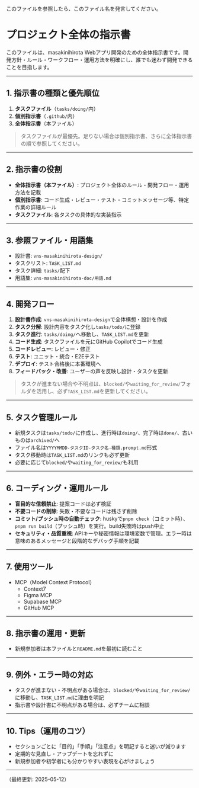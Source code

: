 このファイルを参照したら、このファイル名を発言してください。

# プロジェクト全体の指示書

このファイルは、masakinihirota Webアプリ開発のための全体指示書です。開発方針・ルール・ワークフロー・運用方法を明確にし、誰でも迷わず開発できることを目指します。

---

## 1. 指示書の種類と優先順位

1. **タスクファイル**（`tasks/doing/`内）
2. **個別指示書**（`.github/`内）
3. **全体指示書**（本ファイル）

> タスクファイルが最優先。足りない場合は個別指示書、さらに全体指示書の順で参照してください。

---

## 2. 指示書の役割

- **全体指示書（本ファイル）**: プロジェクト全体のルール・開発フロー・運用方法を記載
- **個別指示書**: コード生成・レビュー・テスト・コミットメッセージ等、特定作業の詳細ルール
- **タスクファイル**: 各タスクの具体的な実装指示

---

## 3. 参照ファイル・用語集

- 設計書: `vns-masakinihirota-design/`
- タスクリスト: `TASK_LIST.md`
- タスク詳細: `tasks/`配下
- 用語集: `vns-masakinihirota-doc/用語.md`

---

## 4. 開発フロー

1. **設計書作成**: `vns-masakinihirota-design`で全体構想・設計を作成
2. **タスク分解**: 設計内容をタスク化し`tasks/todo/`に登録
3. **タスク進行**: `tasks/doing/`へ移動し、`TASK_LIST.md`を更新
4. **コード生成**: タスクファイルを元にGitHub Copilotでコード生成
5. **コードレビュー**: レビュー・修正
6. **テスト**: ユニット・統合・E2Eテスト
7. **デプロイ**: テスト合格後に本番環境へ
8. **フィードバック・改善**: ユーザーの声を反映し設計・タスクを更新

> タスクが進まない場合や不明点は、`blocked/`や`waiting_for_review/`フォルダを活用し、必ず`TASK_LIST.md`を更新してください。

---

## 5. タスク管理ルール

- 新規タスクは`tasks/todo/`に作成し、進行時は`doing/`、完了時は`done/`、古いものは`archived/`へ
- ファイル名は`YYYYMMDD-タスクID-タスク名-種類.prompt.md`形式
- タスク移動時は`TASK_LIST.md`のリンクも必ず更新
- 必要に応じて`blocked/`や`waiting_for_review/`も利用

---

## 6. コーディング・運用ルール

- **盲目的な信頼禁止**: 提案コードは必ず検証
- **不要コードの削除**: 失敗・不要なコードは残さず削除
- **コミット/プッシュ時の自動チェック**: huskyで`pnpm check`（コミット時）、`pnpm run build`（プッシュ時）を実行。build失敗時はpush中止
- **セキュリティ・品質重視**: APIキーや秘密情報は環境変数で管理。エラー時は意味のあるメッセージと段階的なデバッグ手順を記載

---

## 7. 使用ツール

- MCP（Model Context Protocol）
  - Context7
  - Figma MCP
  - Supabase MCP
  - GitHub MCP

---

## 8. 指示書の運用・更新

- 新規参加者は本ファイルと`README.md`を最初に読むこと

---

## 9. 例外・エラー時の対応

- タスクが進まない・不明点がある場合は、`blocked/`や`waiting_for_review/`に移動し、`TASK_LIST.md`に理由を明記
- 指示書や設計書に不明点がある場合は、必ずチームに相談

---

## 10. Tips（運用のコツ）

- セクションごとに「目的」「手順」「注意点」を明記すると迷いが減ります
- 定期的な見直し・アップデートを忘れずに
- 新規参加者や初学者にも分かりやすい表現を心がけましょう

---

（最終更新: 2025-05-12）
